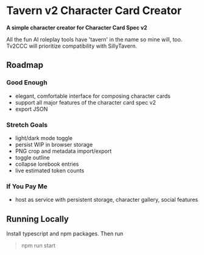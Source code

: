 # Tavern v2 Character Card Creator
**A simple character creator for Character Card Spec v2**

All the fun AI roleplay tools have 'tavern' in the name so mine will, too. Tv2CCC will prioritize compatibility with SillyTavern.

## Roadmap

### Good Enough
* elegant, comfortable interface for composing character cards
* support all major features of the character card spec v2
* export JSON 

### Stretch Goals
* light/dark mode toggle
* persist WIP in browser storage
* PNG crop and metadata import/export
* toggle outline
* collapse lorebook entries
* live estimated token counts

### If You Pay Me
* host as service with persistent storage, character gallery, social features

## Running Locally

Install typescript and npm packages. Then run
> npm run start